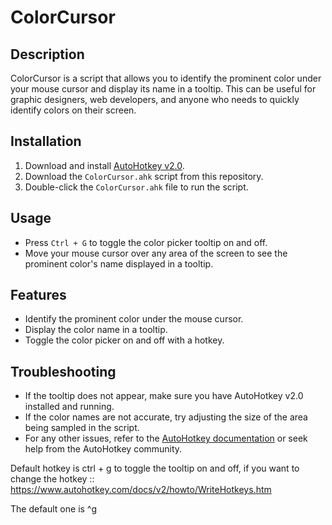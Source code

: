 # ColorCursor

## Description
ColorCursor is a script that allows you to identify the prominent color under your mouse cursor and display its name in a tooltip. This can be useful for graphic designers, web developers, and anyone who needs to quickly identify colors on their screen.

## Installation
1. Download and install [AutoHotkey v2.0](https://www.autohotkey.com/download/).
2. Download the `ColorCursor.ahk` script from this repository.
3. Double-click the `ColorCursor.ahk` file to run the script.

## Usage
- Press `Ctrl + G` to toggle the color picker tooltip on and off.
- Move your mouse cursor over any area of the screen to see the prominent color's name displayed in a tooltip.

## Features
- Identify the prominent color under the mouse cursor.
- Display the color name in a tooltip.
- Toggle the color picker on and off with a hotkey.

## Troubleshooting
- If the tooltip does not appear, make sure you have AutoHotkey v2.0 installed and running.
- If the color names are not accurate, try adjusting the size of the area being sampled in the script.
- For any other issues, refer to the [AutoHotkey documentation](https://www.autohotkey.com/docs/v2/) or seek help from the AutoHotkey community.

Default hotkey is ctrl + g to toggle the tooltip on and off, if you want to change the hotkey :: https://www.autohotkey.com/docs/v2/howto/WriteHotkeys.htm

The default one is ^g
